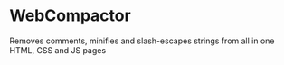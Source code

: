 # WebCompactor
Removes comments, minifies and slash-escapes strings from all in one HTML, CSS and JS pages
